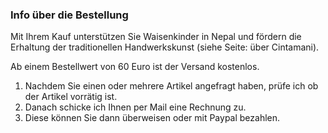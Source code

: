 ﻿### Info über die Bestellung

Mit Ihrem Kauf unterstützen Sie Waisenkinder in Nepal und fördern die Erhaltung der traditionellen Handwerkskunst (siehe Seite: über Cintamani).  

Ab einem Bestellwert von 60 Euro ist der Versand kostenlos.

1. Nachdem Sie einen oder mehrere Artikel angefragt haben, prüfe ich ob der Artikel vorrätig ist.
2. Danach schicke ich Ihnen per Mail eine Rechnung zu.
3. Diese können Sie dann überweisen oder mit Paypal bezahlen.
